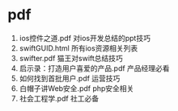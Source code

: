 # pdf
1.  ios控件之道.pdf
   对ios开发总结的ppt技巧
2.  swiftGUID.html
   所有ios资源相关列表
3.  swifter.pdf
   猫王对swift总结技巧
4.  启示录：打造用户喜爱的产品.pdf
    产品经理必看
5.  如何找到首批用户.pdf
   运营技巧
6.  白帽子讲Web安全.pdf
   php安全相关
7.  社会工程学.pdf 
    社工必备
 
